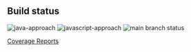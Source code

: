 ## Build status

![java-approach](https://github.com/AlvaroAlonsoFlor/json-processing/actions/workflows/java-approach.yml/badge.svg) 
![javascript-approach](https://github.com/AlvaroAlonsoFlor/json-processing/actions/workflows/javascript-approach.yml/badge.svg)
![main branch status](https://github.com/AlvaroAlonsoFlor/json-processing/actions/workflows/main-branch-with-reporting.yml/badge.svg?branch=main)

[Coverage Reports](https://app.codecov.io/gh/AlvaroAlonsoFlor/json-processing/)

